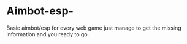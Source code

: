 # Aimbot-esp-
Basic aimbot/esp for every web game
just manage to get the missing information and you ready to go.
